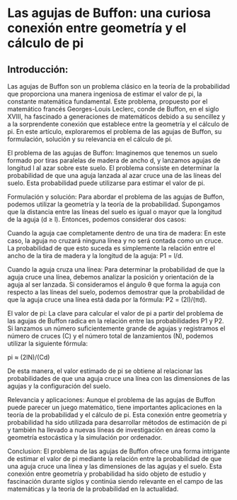 # **Las agujas de Buffon:** una curiosa conexión entre geometría y el cálculo de pi

## Introducción:
Las agujas de Buffon son un problema clásico en la teoría de la probabilidad que proporciona una manera ingeniosa de estimar el valor de pi, la constante matemática fundamental. Este problema, propuesto por el matemático francés Georges-Louis Leclerc, conde de Buffon, en el siglo XVIII, ha fascinado a generaciones de matemáticos debido a su sencillez y a la sorprendente conexión que establece entre la geometría y el cálculo de pi. En este artículo, exploraremos el problema de las agujas de Buffon, su formulación, solución y su relevancia en el cálculo de pi.

El problema de las agujas de Buffon:
Imaginemos que tenemos un suelo formado por tiras paralelas de madera de ancho d, y lanzamos agujas de longitud l al azar sobre este suelo. El problema consiste en determinar la probabilidad de que una aguja lanzada al azar cruce una de las líneas del suelo. Esta probabilidad puede utilizarse para estimar el valor de pi.

Formulación y solución:
Para abordar el problema de las agujas de Buffon, podemos utilizar la geometría y la teoría de la probabilidad. Supongamos que la distancia entre las líneas del suelo es igual o mayor que la longitud de la aguja (d ≥ l). Entonces, podemos considerar dos casos:

Cuando la aguja cae completamente dentro de una tira de madera: En este caso, la aguja no cruzará ninguna línea y no será contada como un cruce. La probabilidad de que esto suceda es simplemente la relación entre el ancho de la tira de madera y la longitud de la aguja: P1 = l/d.

Cuando la aguja cruza una línea: Para determinar la probabilidad de que la aguja cruce una línea, debemos analizar la posición y orientación de la aguja al ser lanzada. Si consideramos el ángulo θ que forma la aguja con respecto a las líneas del suelo, podemos demostrar que la probabilidad de que la aguja cruce una línea está dada por la fórmula: P2 = (2l)/(πd).

El valor de pi:
La clave para calcular el valor de pi a partir del problema de las agujas de Buffon radica en la relación entre las probabilidades P1 y P2. Si lanzamos un número suficientemente grande de agujas y registramos el número de cruces (C) y el número total de lanzamientos (N), podemos utilizar la siguiente fórmula:

pi ≈ (2lN)/(Cd)

De esta manera, el valor estimado de pi se obtiene al relacionar las probabilidades de que una aguja cruce una línea con las dimensiones de las agujas y la configuración del suelo.

Relevancia y aplicaciones:
Aunque el problema de las agujas de Buffon puede parecer un juego matemático, tiene importantes aplicaciones en la teoría de la probabilidad y el cálculo de pi. Esta conexión entre geometría y probabilidad ha sido utilizada para desarrollar métodos de estimación de pi y también ha llevado a nuevas líneas de investigación en áreas como la geometría estocástica y la simulación por ordenador.

Conclusion:
El problema de las agujas de Buffon ofrece una forma intrigante de estimar el valor de pi mediante la relación entre la probabilidad de que una aguja cruce una línea y las dimensiones de las agujas y el suelo. Esta conexión entre geometría y probabilidad ha sido objeto de estudio y fascinación durante siglos y continúa siendo relevante en el campo de las matemáticas y la teoría de la probabilidad en la actualidad.
